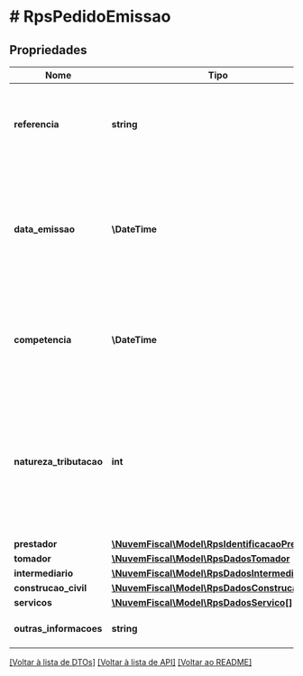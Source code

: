# # RpsPedidoEmissao

## Propriedades

Nome | Tipo | Descrição | Comentários
------------ | ------------- | ------------- | -------------
**referencia** | **string** | Seu identificador único para este documento. Opcional, ajuda a evitar o envio duplicado de um mesmo documento. | [optional]
**data_emissao** | **\DateTime** | Data e Hora de Emissão do RPS, no formato AAAA-MM-DDTHH:MM:SSTZD.  Caso não informado, será considerada a data/hora da requisição à API da Nuvem Fiscal. | [optional]
**competencia** | **\DateTime** | Competência do RPS, no formato AAAA-MM-DD.  Caso não informado, será considerada a data da requisição à API da Nuvem Fiscal. | [optional]
**natureza_tributacao** | **int** | Natureza da tributação:  * 1 - Simples Nacional;  * 2 - Fixo;  * 3 - Depósito em juízo;  * 4 - Exigibilidade suspensa por decisão judicial;  * 5 - Exigibilidade suspensa por procedimento administrativo;  * 6 - Isenção parcial. | [optional]
**prestador** | [**\NuvemFiscal\Model\RpsIdentificacaoPrestador**](RpsIdentificacaoPrestador.md) |  |
**tomador** | [**\NuvemFiscal\Model\RpsDadosTomador**](RpsDadosTomador.md) |  |
**intermediario** | [**\NuvemFiscal\Model\RpsDadosIntermediario**](RpsDadosIntermediario.md) |  | [optional]
**construcao_civil** | [**\NuvemFiscal\Model\RpsDadosConstrucaoCivil**](RpsDadosConstrucaoCivil.md) |  | [optional]
**servicos** | [**\NuvemFiscal\Model\RpsDadosServico[]**](RpsDadosServico.md) |  |
**outras_informacoes** | **string** | Informações adicionais ao documento. | [optional]

[[Voltar à lista de DTOs]](../../README.md#models) [[Voltar à lista de API]](../../README.md#endpoints) [[Voltar ao README]](../../README.md)
